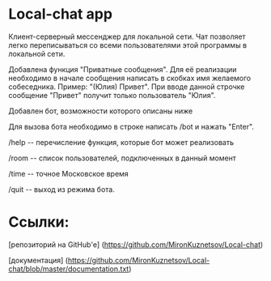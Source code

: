 # Local-chat app
Клиент-серверный мессенджер для локальной сети.
Чат позволяет легко переписываться со всеми пользователями этой программы в локальной сети. 

Добавлена функция "Приватные сообщения". Для её реализации необходимо в начале сообщения написать в скобках имя желаемого собеседника. Пример: "(Юлия) Привет". При вводе данной строчке сообщение "Привет" получит только пользователь "Юлия". 

Добавлен бот, возможности которого описаны ниже

Для вызова бота необходимо в строке написать /bot и нажать "Enter". 

/help  -- перечисление функция, которые бот может реализовать

/room  -- список пользователей, подключенных в данный момент 

/time  -- точное Московское время

/quit  -- выход из режима бота. 

# Ссылки:
[репозиторий на GitHub'е] (https://github.com/MironKuznetsov/Local-chat) 

[документация] (https://github.com/MironKuznetsov/Local-chat/blob/master/documentation.txt)

